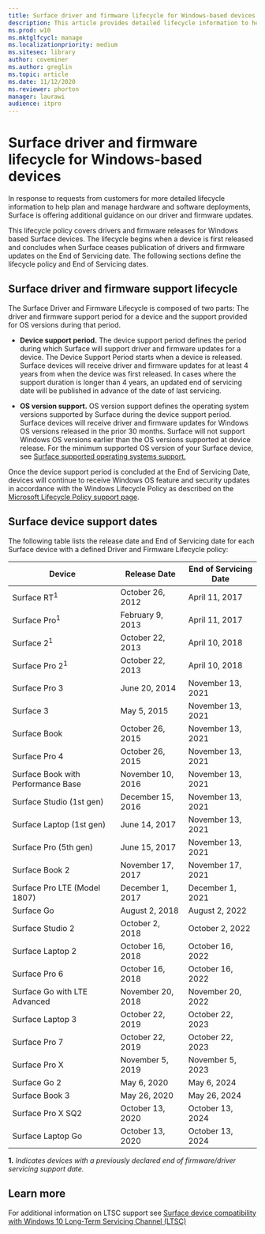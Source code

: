 ```yaml
---
title: Surface driver and firmware lifecycle for Windows-based devices
description: This article provides detailed lifecycle information to help plan and manage hardware and software deployments. 
ms.prod: w10
ms.mktglfcycl: manage
ms.localizationpriority: medium
ms.sitesec: library
author: coveminer
ms.author: greglin
ms.topic: article
ms.date: 11/12/2020
ms.reviewer: phorton
manager: laurawi
audience: itpro
---
```


# Surface driver and firmware lifecycle for Windows-based devices
 
In response to requests from customers for more detailed lifecycle information to help plan and manage hardware and software deployments, Surface is offering additional guidance on our driver and firmware updates.
 
This lifecycle policy covers drivers and firmware releases for Windows based Surface devices. The lifecycle begins when a device is first released and concludes when Surface ceases publication of drivers and firmware updates on the End of Servicing date. The following sections define the lifecycle policy and End of Servicing dates.

## Surface driver and firmware support lifecycle
 
The Surface Driver and Firmware Lifecycle is composed of two parts: The driver and firmware support period for a device and the support provided for OS versions during that period.

- **Device support period.** The device support period defines the period during which Surface will support driver and firmware updates for a device. The Device Support Period starts when a device is released. Surface devices will receive driver and firmware updates for at least 4 years from when the device was first released. In cases where the support duration is longer than 4 years, an updated end of servicing date will be published in advance of the date of last servicing.

- **OS version support.** OS version support defines the operating system versions supported by Surface during the device support period. Surface devices will receive driver and firmware updates for Windows OS versions released in the prior 30 months. Surface will not support Windows OS versions earlier than the OS versions supported at device release. For the minimum supported OS version of your Surface device, see [Surface supported operating systems support.](https://support.microsoft.com/help/2858199/surface-supported-operating-systems)  

 
Once the device support period is concluded at the End of Servicing Date, devices will continue to receive Windows OS feature and security updates in accordance with the Windows Lifecycle Policy as described on the  [Microsoft Lifecycle Policy support page](https://support.microsoft.com/hub/4095338/microsoft-lifecycle-policy).
 

## Surface device support dates

The following table lists the release date and End of Servicing date for each Surface device with a defined Driver and Firmware Lifecycle policy:
 

 Device                             | Release Date | End of Servicing Date |
| ---------------------------------- | ------------ | --------------------- |
| Surface RT<sup>1</sup>             | October 26, 2012   | April 11, 2017             |
| Surface Pro<sup>1</sup>            | February 9, 2013     | April 11, 2017             |
| Surface 2<sup>1</sup>              | October 22, 2013   | April 10, 2018             |
| Surface Pro 2<sup>1</sup>          | October 22, 2013   | April 10, 2018             |
| Surface Pro 3                      | June 20, 2014    | November 13, 2021            |
| Surface 3                          | May 5, 2015     | November 13, 2021            |
| Surface Book                       | October 26, 2015   | November 13, 2021            |
| Surface Pro 4                      | October 26, 2015   | November 13, 2021            |
| Surface Book with Performance Base | November 10, 2016   | November 13, 2021            |
| Surface Studio (1st gen)           | December 15, 2016   | November 13, 2021            |
| Surface Laptop (1st gen)           | June 14, 2017    | November 13, 2021            |
| Surface Pro (5th gen)              | June 15, 2017    | November 13, 2021            |
| Surface Book 2                     | November 17, 2017   | November 17, 2021            |
| Surface Pro LTE (Model 1807)       | December 1, 2017    | December 1, 2021             |
| Surface Go                         | August 2, 2018     | August 2, 2022              |
| Surface Studio 2                   | October 2, 2018    | October 2, 2022             |
| Surface Laptop 2                   | October 16, 2018   | October 16, 2022            |
| Surface Pro 6                      | October 16, 2018   | October 16, 2022            |
| Surface Go with LTE Advanced       | November 20, 2018   | November 20, 2022            |
| Surface Laptop 3                   | October 22, 2019   | October 22, 2023            |
| Surface Pro 7                      | October 22, 2019   | October 22, 2023            |
| Surface Pro X                      | November 5, 2019    | November 5, 2023             |
| Surface Go 2                       | May 6, 2020     | May 6, 2024              |
| Surface Book 3                     | May 26, 2020    | May 26, 2024             |
| Surface Pro X SQ2                  | October 13, 2020   | October 13, 2024            |
| Surface Laptop Go                  | October 13, 2020   | October 13, 2024            |

 
 **1.** *Indicates devices with a previously declared end of firmware/driver servicing support date.*
 
## Learn more

For additional information on LTSC support see [Surface device compatibility with Windows 10 Long-Term Servicing Channel (LTSC)](surface-device-compatibility-with-windows-10-ltsc.md)
 
 

